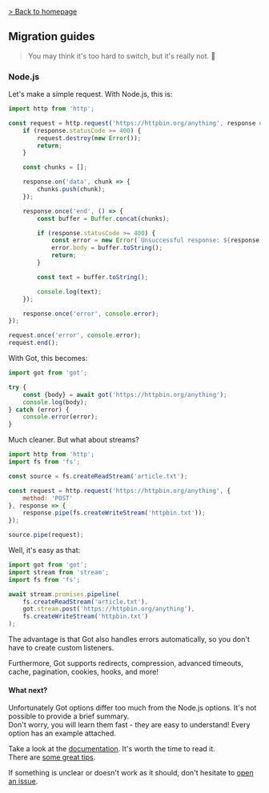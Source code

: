 [> Back to homepage](../../readme.md#documentation)

## Migration guides

> You may think it's too hard to switch, but it's really not. 🦄

### Node.js

Let's make a simple request. With Node.js, this is:

```js
import http from 'http';

const request = http.request('https://httpbin.org/anything', response => {
	if (response.statusCode >= 400) {
		request.destroy(new Error());
		return;
	}

	const chunks = [];

	response.on('data', chunk => {
		chunks.push(chunk);
	});

	response.once('end', () => {
		const buffer = Buffer.concat(chunks);

		if (response.statusCode >= 400) {
			const error = new Error(`Unsuccessful response: ${response.statusCode}`);
			error.body = buffer.toString();
			return;
		}

		const text = buffer.toString();

		console.log(text);
	});

	response.once('error', console.error);
});

request.once('error', console.error);
request.end();
```

With Got, this becomes:

```js
import got from 'got';

try {
	const {body} = await got('https://httpbin.org/anything');
	console.log(body);
} catch (error) {
	console.error(error);
}
```

Much cleaner. But what about streams?

```js
import http from 'http';
import fs from 'fs';

const source = fs.createReadStream('article.txt');

const request = http.request('https://httpbin.org/anything', {
	method: 'POST'
}, response => {
	response.pipe(fs.createWriteStream('httpbin.txt'));
});

source.pipe(request);
```

Well, it's easy as that:

```js
import got from 'got';
import stream from 'stream';
import fs from 'fs';

await stream.promises.pipeline(
	fs.createReadStream('article.txt'),
	got.stream.post('https://httpbin.org/anything'),
	fs.createWriteStream('httpbin.txt')
);
```

The advantage is that Got also handles errors automatically, so you don't have to create custom listeners.

Furthermore, Got supports redirects, compression, advanced timeouts, cache, pagination, cookies, hooks, and more!

#### What next?

Unfortunately Got options differ too much from the Node.js options. It's not possible to provide a brief summary.\
Don't worry, you will learn them fast - they are easy to understand! Every option has an example attached.

Take a look at the [documentation](../../readme.md#documentation). It's worth the time to read it.\
There are [some great tips](../tips.md).

If something is unclear or doesn't work as it should, don't hesitate to [open an issue](https://github.com/sindresorhus/got/issues/new/choose).

